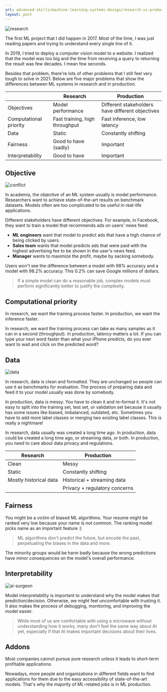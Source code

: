 ```yaml
---
url: advanced-skills/machine-learning-systems-design/research-vs-production
layout: post
---
```


![research][research]

The first ML project that I did happen in 2017. Most of the time, I was just reading papers and trying to understand every single line of it.

In 2019, I tried to deploy a computer vision model to a website. I realized that the model was too big and the time from receiving a query to returning the result was few decades. I mean few seconds.

Besides that problem, there're lots of other problems that I still feel very tough to solve in 2021. Below are five major problems that show the differences between ML systems in research and in production.

|                        | Research                       | Production                                       |
| ---------------------- | ------------------------------ | ------------------------------------------------ |
| Objectives             | Model performance              | Different stakeholders have different objectives |
| Computational priority | Fast training, high throughput | Fast inference, low latency                      |
| Data                   | Static                         | Constantly shifting                              |
| Fairness               | Good to have (sadly)           | Important                                        |
| Interpretability       | Good to have                   | Important                                        |

## Objective

![conflict][conflict]

In academia, the objective of an ML system usually is model performance. Researchers want to achieve state-of-the-art results on benchmark datasets. Models often are too complicated to be useful in real-life applications.

Different stakeholders have different objectives. For example, in Facebook, they want to train a model that recommends ads on users' news feed:

- **ML engineers** want that model to predict ads that have a high chance of being clicked by users.
- **Sales team** wants that model predicts ads that were paid with the highest advertising fee to be shown in the user's news feed.
- **Manager** wants to maximize the profit, maybe by sacking somebody.

Users won't see the difference between a model with 98% accuracy and a model with 98.2% accuracy. This 0.2% can save Google millions of dollars.

> If a simple model can do a reasonable job, complex models must perform significantly better to justify the complexity.

## Computational priority

In research, we want the training process faster. In production, we want the inference faster.

In research, we want the training process can take as many samples as it can in a second (throughput). In production, latency matters a lot. If you can type your next word faster than what your iPhone predicts, do you ever want to wait and click on the predicted word?

## Data

![data][data]

In research, data is clean and formatted. They are unchanged so people can use it as benchmarks for evaluation. The process of preparing data and feed it to your model usually was done by somebody.

In production, data is messy. You have to clean it and re-format it. It's not easy to split into the training set, test set, or validation set because it usually has some issues like biased, imbalanced, outdated, etc. Sometimes you have to add more label classes or merging two existing label classes. This is really a nightmare!

In research, data usually was created a long time ago. In production, data could be created a long time ago, or streaming data, or both. In production, you need to care about data privacy and regulations.

| Research               | Production                    |
| ---------------------- | ----------------------------- |
| Clean                  | Messy                         |
| Static                 | Constantly shifting           |
| Mostly historical data | Historical + streaming data   |
|                        | Privacy + regulatory concerns |

## Fairness

You might be a victim of biased ML algorithms. Your resume might be ranked very low because your name is not common. The ranking model picks name as an important feature :)

> ML algorithms don't predict the future, but encode the past, perpetuating the biases in the data and more.

The minority groups would be harm badly because the wrong predictions have minor consequences on the model's overall performance.

## Interpretability

![ai-surgeon][ai-surgeon]

Model interpretability is important to understand why the model makes that prediction/decision. Otherwise, we might feel uncomfortable with trusting it. It also makes the process of debugging, monitoring, and improving the model easier.

> While most of us are comfortable with using a microwave without understanding how it works, many don’t feel the same way about AI yet, especially if that AI makes important decisions about their lives.

## Addons

Most companies cannot pursue pure research unless it leads to short-term profitable applications.

Nowadays, more people and organizations in different fields want to find applications for them due to the easy accessibility of state-of-the-art models. That's why the majority of ML-related jobs is in ML production.

<!-- MARKDOWN LINKS & IMAGES -->

[research]: /assets/images/advanced-skills/machine-learning-systems-design/research-vs-production/research.jpg
[conflict]: /assets/images/advanced-skills/machine-learning-systems-design/research-vs-production/conflict.jpg
[data]: /assets/images/advanced-skills/machine-learning-systems-design/research-vs-production/data.jpg
[ai-surgeon]: /assets/images/advanced-skills/machine-learning-systems-design/research-vs-production/ai-surgeon.jpg
